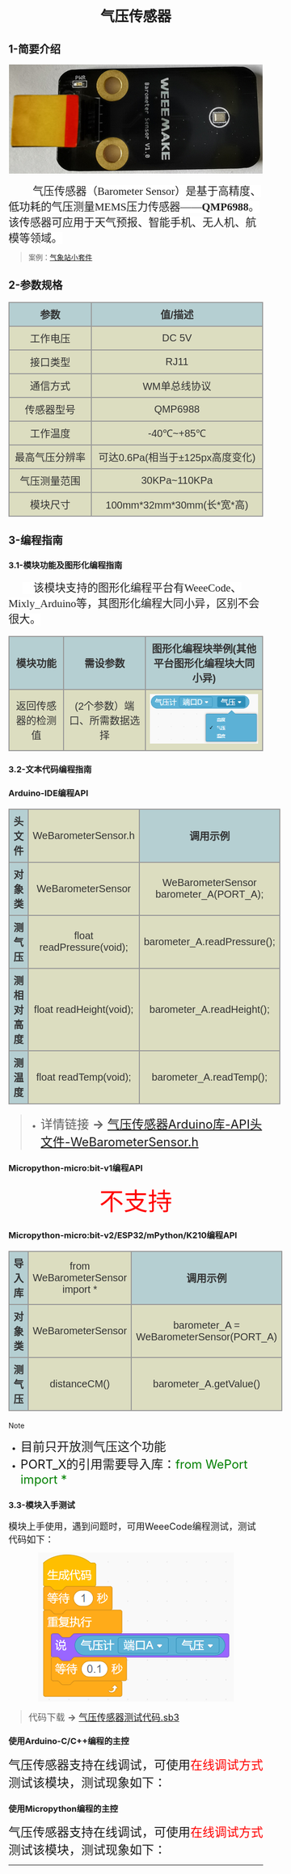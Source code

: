 <div align=center>
<h1 class="text-center">气压传感器</h1>
</div>

## **1-简要介绍**

<div align=center>
<img src="docs\electronic_modules\rj11\barometer_sensor\20200313-115217.png"</img>
</div>

<p class=MsoTitle align=left style='text-align:left;text-indent:36.0pt'><span
style='font-size:16.0pt;font-family:宋体;color:#222222;letter-spacing:0pt;
background:white'>气压传感器（<span lang=EN-US>Barometer Sensor</span>）是基于高精度、低功耗的气压测量<span
lang=EN-US>MEMS</span>压力传感器——<b><span lang=EN-US>QMP6988</span></b>。该传感器可应用于天气预报、智能手机、无人机、航模等领域。</span></p>

> 案例：[气象站小套件](docs\robot_kits\Weather_Kit\Weather_Kit.md)

## **2-参数规格**

<!-- CSS goes in the document HEAD or added to your external stylesheet -->
<style type="text/css">
table.imagetable {
    font-family: verdana,arial,sans-serif;
    font-size:20px;
    color:#333333;
    border-width: 1px;
    border-color: #999999;
    border-collapse: collapse;
}
table.imagetable th {
    background:#b5cfd2 url('cell-blue.jpg');
    border-width: 2px;
    padding: 8px;
    border-style: solid;
    border-color: #999999;
    text-align: center;
}
table.imagetable td {
    background:#dcddc0 url('cell-grey.jpg');
    border-width: 2px;
    padding: 8px;
    border-style: solid;
    border-color: #999999;
    text-align: center;
}
text{
	font-size: 1cm;
	color: #7ec699;
}
</style>

<!-- Table goes in the document BODY -->
<table class="imagetable" style="display: table; text-align: left;">
<tr>
    <th>参数</th><th>值/描述</th>
</tr>
<tr>
    <td>工作电压</td><td>DC 5V</td>
</tr>
<tr>
    <td>接口类型</td><td>RJ11</td>
</tr>
<tr>
    <td>通信方式</td><td>WM单总线协议</td>
</tr>
<tr>
    <td>传感器型号</td><td>QMP6988</td>
</tr>
<tr>
    <td>工作温度</td><td>-40℃~+85℃</td>
</tr>
<tr>
    <td>最高气压分辨率</td><td>可达0.6Pa(相当于±125px高度变化)</td>
</tr>
<tr>
    <td>气压测量范围</td><td>30KPa~110KPa</td>
</tr>
<tr>
    <td>模块尺寸</td><td>100mm*32mm*30mm(长*宽*高)</td>
</tr>
</table>

## **3-编程指南**

### **3.1-模块功能及图形化编程指南**

<p class=MsoNormal style='text-indent:21.0pt'><span lang=EN-US
style='font-size:16.0pt;font-family:华文楷体;color:#222222;background:white'>&nbsp;&nbsp;&nbsp;
</span><span style='font-size:16.0pt;font-family:宋体;color:#222222;background:
white'>该模块支持的图形化编程平台有<span lang=EN-US>WeeeCode</span>、<span lang=EN-US>Mixly_Arduino</span>等，其图形化编程大同小异，区别不会很大。</span></p>

<table class="imagetable" style="display: table; text-align: left;">
<tr>
    <th>模块功能</th><th>需设参数</th><th>图形化编程块举例(其他平台图形化编程块大同小异)</th>
</tr>
<tr>
    <td>返回传感器的检测值</td><td>(2个参数）端口、所需数据选择</td><td><img src="docs\electronic_modules\rj11\barometer_sensor\20200313-113754.png"></td>
</tr>
</table>

### **3.2-文本代码编程指南**

<!-- tabs:start -->

### **Arduino-IDE编程API**

<table class="imagetable" style="display: table; text-align: left;">
<tr>
    <th>头文件</th><td>WeBarometerSensor.h</th><th>调用示例</th>
</tr>
<tr>
    <th>对象类</th><td>WeBarometerSensor</td><td>WeBarometerSensor barometer_A(PORT_A);</td>
</tr>
<tr>
    <th>测气压</th><td>float readPressure(void);</td><td>barometer_A.readPressure();</td>
</tr>
<tr>
    <th>测相对高度</th><td>float readHeight(void);</td><td>barometer_A.readHeight();</td>
</tr>
<tr>
    <th>测温度</th><td>float readTemp(void);</td><td>barometer_A.readTemp();</td>
</tr>
</table>

> - <font size=5 >详情链接 **→** [气压传感器Arduino库-API头文件-WeBarometerSensor.h](https://github.com/WEEEMAKE/Weeemake_Libraries_for_Arduino/blob/master/Weeemake/src/WeBarometerSensor.h)</font>

### **Micropython-micro:bit-v1编程API**

<div align=center>
<font size=7 color=red>不支持</font>
</div>

### **Micropython-micro:bit-v2/ESP32/mPython/K210编程API**

<table class="imagetable" style="display: table; text-align: left;">
<tr>
    <th>导入库</th><td>from WeBarometerSensor import *</th><th>调用示例</th>
</tr>
<tr>
    <th>对象类</th><td>WeBarometerSensor</td><td>barometer_A = WeBarometerSensor(PORT_A)</td>
</tr>
<tr>
    <th>测气压</th><td>distanceCM()</td><td>barometer_A.getValue()</td>
</tr>
</table>

> [!NOTE]
> - <font size=5 >目前只开放测气压这个功能</font>
> - <font size=5 >PORT_X的引用需要导入库：</font><font size=5 color=green >from WePort import *</font>

<!-- tabs:end -->


### **3.3-模块入手测试**

<font size=4 >模块上手使用，遇到问题时，可用WeeeCode编程测试，测试代码如下：</font>

<div align=center>
<img src="docs\electronic_modules\rj11\barometer_sensor\20220427165518.png"></img>
</div>

> <font size=4 >代码下载 **→** <a href = "docs\electronic_modules\rj11\barometer_sensor\气压传感器测试代码.sb3">气压传感器测试代码.sb3</a></font>

<!-- tabs:start -->

### **使用Arduino-C/C++编程的主控**

<font size=5>气压传感器支持在线调试，可使用<font size=5 color=red>在线调试方式</font>测试该模块，测试现象如下：</font>

### **使用Micropython编程的主控**

<font size=5>气压传感器支持在线调试，可使用<font size=5 color=red>在线调试方式</font>测试该模块，测试现象如下：</font>

<!-- tabs:end -->
---
    
